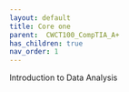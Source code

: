 ```yaml
---
layout: default
title: Core one
parent:  CWCT100_CompTIA_A+
has_children: true
nav_order: 1
---
```


Introduction to Data Analysis
